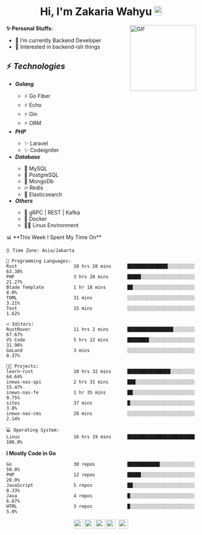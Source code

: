 <h1 align="center">Hi, I'm Zakaria Wahyu <img src="https://github.com/TheDudeThatCode/TheDudeThatCode/blob/master/Assets/Hi.gif" width="20px" height="25px"></h1>

<img align="right" alt="GIF" height="175px" src="https://www.nayakapratama.co.id/wp-content/uploads/2019/07/Website-Maintenance.gif" />

**✨ Personal Stuffs:**
- 🔭 I’m currently Backend Developer
- 🌱 Interested in backend-ish things

<h2>⚡ <i>Technologies</i></h2>
<ul>
<li><strong><i>Golang</i></strong></li>
  <ul>
    <li>⚡ Go Fiber</li>
    <li>⚡ Echo</li>
    <li>⚡ Gin</li>
    <li>⚡ ORM</li>
  </ul>
<li><strong><i>PHP</i></strong></li>
  <ul>
    <li>✨ Laravel</li>
    <li>✨ Codeigniter</li>
  </ul>
<li><strong><i>Database</i></strong></li>
  <ul>
    <li>🐬 MySQL</li>
    <li>🐘 PostgreSQL</li>
    <li>🍃 MongoDb</li>
    <li>🔥 Redis</li>
    <li>🔎 Elasticsearch</li>
  </ul>
  <li><strong><i>Others</i></strong></li>
  <ul>
    <li>💫 gRPC | REST | Kafka</li>
    <li>🐳 Docker</li>
    <li>👨‍💻 Linux Environment</li>
  </ul>
</ul>
<!--START_SECTION:waka-->
📊 **This Week I Spent My Time On** 

```text
⌚︎ Time Zone: Asia/Jakarta

💬 Programming Languages: 
Rust                     10 hrs 20 mins      ███████████████░░░░░░░░░░   63.38% 
PHP                      3 hrs 28 mins       █████░░░░░░░░░░░░░░░░░░░░   21.27% 
Blade Template           1 hr 18 mins        ██░░░░░░░░░░░░░░░░░░░░░░░   8.0% 
TOML                     31 mins             ░░░░░░░░░░░░░░░░░░░░░░░░░   3.21% 
Text                     15 mins             ░░░░░░░░░░░░░░░░░░░░░░░░░   1.62%

🔥 Editors: 
RustRover                11 hrs 2 mins       █████████████████░░░░░░░░   67.67% 
VS Code                  5 hrs 12 mins       ████████░░░░░░░░░░░░░░░░░   31.96% 
GoLand                   3 mins              ░░░░░░░░░░░░░░░░░░░░░░░░░   0.37%

🐱‍💻 Projects: 
learn-rust               10 hrs 32 mins      ████████████████░░░░░░░░░   64.64% 
inews-nas-api            2 hrs 31 mins       ███░░░░░░░░░░░░░░░░░░░░░░   15.47% 
inews-nas-fe             1 hr 35 mins        ██░░░░░░░░░░░░░░░░░░░░░░░   9.75% 
sites                    37 mins             █░░░░░░░░░░░░░░░░░░░░░░░░   3.8% 
inews-nas-cms            20 mins             ░░░░░░░░░░░░░░░░░░░░░░░░░   2.14%

💻 Operating System: 
Linux                    16 hrs 19 mins      █████████████████████████   100.0%

```

**I Mostly Code in Go** 

```text
Go                       30 repos            ████████████░░░░░░░░░░░░░   50.0% 
PHP                      12 repos            █████░░░░░░░░░░░░░░░░░░░░   20.0% 
JavaScript               5 repos             ██░░░░░░░░░░░░░░░░░░░░░░░   8.33% 
Java                     4 repos             █░░░░░░░░░░░░░░░░░░░░░░░░   6.67% 
HTML                     3 repos             █░░░░░░░░░░░░░░░░░░░░░░░░   5.0%

```



<!--END_SECTION:waka-->

<p align="center">
<a href="https://www.linkedin.com/in/zakariawahyu" target="_blank"><img src="https://img.shields.io/badge/linkedin-%230077B5.svg?&style=for-the-badge&logo=linkedin&logoColor=white" height=25></a>
<a href="https://medium.com/@zakariawahyu" target="_blank"><img src="https://img.shields.io/badge/Medium-12100E?style=for-the-badge&logo=medium&logoColor=white" height=25></a>
<a href="https://medium.com/@zakariawahyu" target="_blank"><img src="https://img.shields.io/badge/Portfolio-2300843e?style=for-the-badge&logo=About.me&logoColor=white" height=25></a>
<a href="https://www.twitter.com/_zakariawahyu" target="_blank"><img src="https://img.shields.io/badge/twitter-%231DA1F2.svg?&style=for-the-badge&logo=twitter&logoColor=white" height=25></a> 
<a href="https://www.instagram.com/_zakariawahyu" target="_blank"><img src="https://img.shields.io/badge/instagram-%23E4405F.svg?&style=for-the-badge&logo=instagram&logoColor=white" height=25></a>
